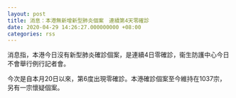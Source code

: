```yaml
---
layout: post
title: 消息：本港無新增新型肺炎個案　連續第4天零確診
date: 2020-04-29 14:26:27.000000000 +08:00
categories: rss
---
```


消息指，本港今日沒有新型肺炎確診個案，是連續4日零確診，衞生防護中心今日不會舉行例行記者會。

今次是自本月20日以來，第6度出現零確診。本港確診個案至今維持在1037宗，另有一宗懷疑個案。

